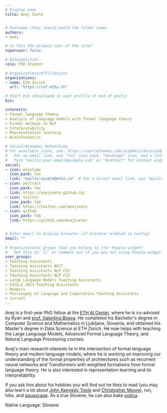 ```yaml
---
# Display name
title: Anej Svete


# Username (this should match the folder name)
authors:
- anej

# Is this the primary user of the site?
superuser: false

# Role/position
role: PhD Student

# Organizations/Affiliations
organizations:
- name: ETH Zürich
  url: "https://inf.ethz.ch"

# Short bio (displayed in user profile at end of posts)
bio: 

interests:
- Formal language theory
- Analysis of language models with formal language theory
- Formal methods in NLP
- Interpretability
- Representation learning
- Bioinformatics

# Social/Academic Networking
# For available icons, see: https://sourcethemes.com/academic/docs/widgets/#icons
#   For an email link, use "fas" icon pack, "envelope" icon, and a link in the
#   form "mailto:your-email@example.com" or "#contact" for contact widget.
social:
- icon: envelope
  icon_pack: fas
  link: "mailto:asvete@ethz.ch"  # For a direct email link, use "mailto:test@example.org".
- icon: portrait
  icon_pack: fas
  link: https://anejsvete.github.io/
- icon: twitter
  icon_pack: fab
  link: https://twitter.com/anejsvete
- icon: github
  icon_pack: fab
  link: https://github.com/AnejSvete/


# Enter email to display Gravatar (if Gravatar enabled in Config)
email: ""
  
# Organizational groups that you belong to (for People widget)
#   Set this to `[]` or comment out if you are not using People widget.  
user_groups:
- Teaching Assistants
- Teaching Assistants AFLT
- Teaching Assistants NLP F22
- Teaching Assistants NLP F23
- Large Language Models Teaching Assistants
- ESSLLI 2023 Teaching Assistants
- Members
- Philosophy of Language and Computation Teaching Assistants
- Current
---
```


Anej is a first-year PhD fellow at the [ETH AI Center](ai.ethz.ch), where he is co-advised by Ryan and [prof. Valentina Boeva](http://boevalab.inf.ethz.ch/index.html).
He completed his Bachelor's degree in Computer Science and Mathematics in Ljubljana, Slovenia, and obtained his Master's degree in Data Science at ETH Zürich.
He now helps with teaching the Large Language Models, Advanced Formal Language Theory, and Natural Language Processing courses.

Anej's main research interests lie in the intersection of formal language theory and modern language models, where he is working on improving our understanding of the formal properties of architectures such as recurrent neural networks and Transformers with weighted formalisms from formal language theory.
He is also interested in representation learning and its interpretability.

If you ask him about his hobbies you will find out he likes to read (you may also learn a lot about [John Kennedy Toole](https://en.wikipedia.org/wiki/John_Kennedy_Toole) and [Christopher Moore](https://en.wikipedia.org/wiki/Christopher_Moore_(author))), run, hike, and [aquascape](https://aquascapinglove.com/learn-aquascaping/what-is-aquascaping/).
As a true Slovene, he can also bake [potica](https://www.youtube.com/watch?v=qN_Oy0D0GLY).


Native Language: Slovene

<!-- Animal Form: Sloth -->